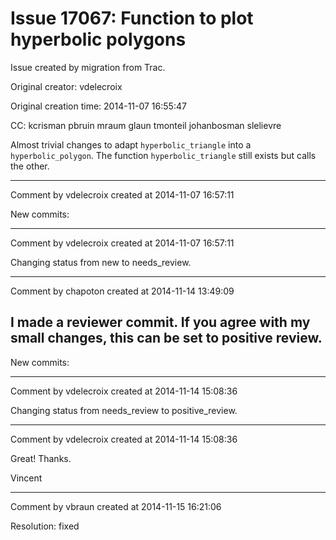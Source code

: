 # Issue 17067: Function to plot hyperbolic polygons

Issue created by migration from Trac.

Original creator: vdelecroix

Original creation time: 2014-11-07 16:55:47

CC:  kcrisman pbruin mraum glaun tmonteil ​johanbosman slelievre

Almost trivial changes to adapt `hyperbolic_triangle` into a `hyperbolic_polygon`. The function `hyperbolic_triangle` still exists but calls the other.


---

Comment by vdelecroix created at 2014-11-07 16:57:11

New commits:


---

Comment by vdelecroix created at 2014-11-07 16:57:11

Changing status from new to needs_review.


---

Comment by chapoton created at 2014-11-14 13:49:09

I made a reviewer commit. If you agree with my small changes, this can be set to positive review.
----
New commits:


---

Comment by vdelecroix created at 2014-11-14 15:08:36

Changing status from needs_review to positive_review.


---

Comment by vdelecroix created at 2014-11-14 15:08:36

Great! Thanks.

Vincent


---

Comment by vbraun created at 2014-11-15 16:21:06

Resolution: fixed
